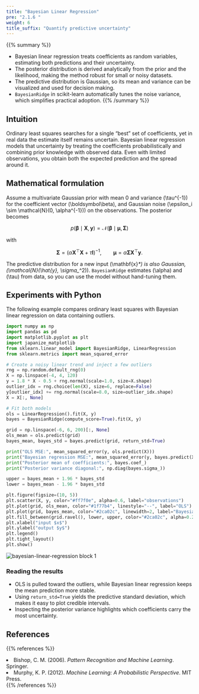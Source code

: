 ```yaml
---
title: "Bayesian Linear Regression"
pre: "2.1.6 "
weight: 6
title_suffix: "Quantify predictive uncertainty"
---
```


{{% summary %}}
- Bayesian linear regression treats coefficients as random variables, estimating both predictions and their uncertainty.
- The posterior distribution is derived analytically from the prior and the likelihood, making the method robust for small or noisy datasets.
- The predictive distribution is Gaussian, so its mean and variance can be visualized and used for decision making.
- `BayesianRidge` in scikit-learn automatically tunes the noise variance, which simplifies practical adoption.
{{% /summary %}}

## Intuition
Ordinary least squares searches for a single “best” set of coefficients, yet in real data the estimate itself remains uncertain. Bayesian linear regression models that uncertainty by treating the coefficients probabilistically and combining prior knowledge with observed data. Even with limited observations, you obtain both the expected prediction and the spread around it.

## Mathematical formulation
Assume a multivariate Gaussian prior with mean 0 and variance \(\tau^{-1}\) for the coefficient vector \(\boldsymbol\beta\), and Gaussian noise \(\epsilon_i \sim \mathcal{N}(0, \alpha^{-1})\) on the observations. The posterior becomes

$$
p(\boldsymbol\beta \mid \mathbf{X}, \mathbf{y}) = \mathcal{N}(\boldsymbol\beta \mid \boldsymbol\mu, \mathbf{\Sigma})
$$

with

$$
\mathbf{\Sigma} = (\alpha \mathbf{X}^\top \mathbf{X} + \tau \mathbf{I})^{-1}, \qquad
\boldsymbol\mu = \alpha \mathbf{\Sigma} \mathbf{X}^\top \mathbf{y}.
$$

The predictive distribution for a new input \(\mathbf{x}_*\) is also Gaussian, \(\mathcal{N}(\hat{y}_*, \sigma_*^2)\). `BayesianRidge` estimates \(\alpha\) and \(\tau\) from data, so you can use the model without hand-tuning them.

## Experiments with Python
The following example compares ordinary least squares with Bayesian linear regression on data containing outliers.

```python
import numpy as np
import pandas as pd
import matplotlib.pyplot as plt
import japanize_matplotlib
from sklearn.linear_model import BayesianRidge, LinearRegression
from sklearn.metrics import mean_squared_error

# Create a noisy linear trend and inject a few outliers
rng = np.random.default_rng(0)
X = np.linspace(-4, 4, 120)
y = 1.8 * X - 0.5 + rng.normal(scale=1.0, size=X.shape)
outlier_idx = rng.choice(len(X), size=6, replace=False)
y[outlier_idx] += rng.normal(scale=8.0, size=outlier_idx.shape)
X = X[:, None]

# Fit both models
ols = LinearRegression().fit(X, y)
bayes = BayesianRidge(compute_score=True).fit(X, y)

grid = np.linspace(-6, 6, 200)[:, None]
ols_mean = ols.predict(grid)
bayes_mean, bayes_std = bayes.predict(grid, return_std=True)

print("OLS MSE:", mean_squared_error(y, ols.predict(X)))
print("Bayesian regression MSE:", mean_squared_error(y, bayes.predict(X)))
print("Posterior mean of coefficients:", bayes.coef_)
print("Posterior variance diagonal:", np.diag(bayes.sigma_))

upper = bayes_mean + 1.96 * bayes_std
lower = bayes_mean - 1.96 * bayes_std

plt.figure(figsize=(10, 5))
plt.scatter(X, y, color="#ff7f0e", alpha=0.6, label="observations")
plt.plot(grid, ols_mean, color="#1f77b4", linestyle="--", label="OLS")
plt.plot(grid, bayes_mean, color="#2ca02c", linewidth=2, label="Bayesian mean")
plt.fill_between(grid.ravel(), lower, upper, color="#2ca02c", alpha=0.2, label="95% CI")
plt.xlabel("input $x$")
plt.ylabel("output $y$")
plt.legend()
plt.tight_layout()
plt.show()
```

![bayesian-linear-regression block 1](/images/basic/regression/bayesian-linear-regression_block01_en.png)

### Reading the results
- OLS is pulled toward the outliers, while Bayesian linear regression keeps the mean prediction more stable.
- Using `return_std=True` yields the predictive standard deviation, which makes it easy to plot credible intervals.
- Inspecting the posterior variance highlights which coefficients carry the most uncertainty.

## References
{{% references %}}
<li>Bishop, C. M. (2006). <i>Pattern Recognition and Machine Learning</i>. Springer.</li>
<li>Murphy, K. P. (2012). <i>Machine Learning: A Probabilistic Perspective</i>. MIT Press.</li>
{{% /references %}}
